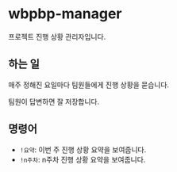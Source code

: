 # wbpbp-manager

프로젝트 진행 상황 관리자입니다.

## 하는 일

매주 정해진 요일마다 팀원들에게 진행 상황을 묻습니다.

팀원이 답변하면 잘 저장합니다.

## 명령어

- `!요약`: 이번 주 진행 상황 요약을 보여줍니다.
- `!n주차`: n주차 진행 상황 요약을 보여줍니다. 
